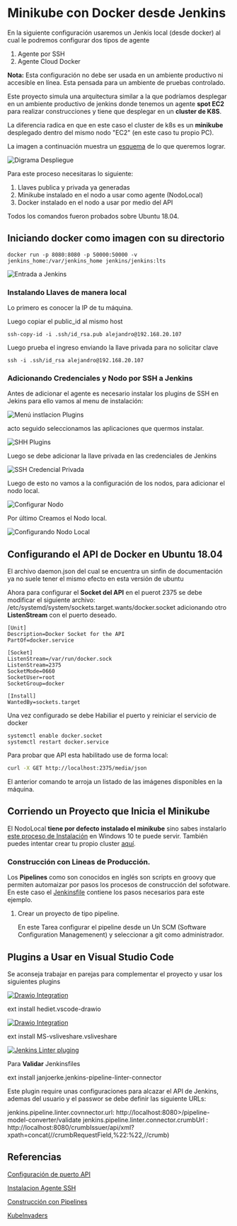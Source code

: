 # Minikube con Docker desde Jenkins

En la siguiente configuración usaremos un Jenkis local (desde docker) al cual le podremos configurar dos tipos de agente

1. Agente por SSH
2. Agente Cloud Docker

**Nota:** Esta configuración no debe ser usada en un ambiente productivo ni accesible en línea. Esta pensada para un ambiente de pruebas controlado.

Este proyecto simula una arquitectura similar a la que podríamos desplegar en un ambiente productivo de jenkins donde tenemos un agente **spot EC2** para realizar construcciones y tiene que desplegar en un **cluster de K8S**.

La diferencia radica en que en este caso el cluster de k8s es un **minikube** desplegado dentro del mismo nodo "EC2" (en este caso tu propio PC).

La imagen a continuación muestra un [esquema](jenkinsAgent.drawio) de lo que queremos lograr.

![Digrama Despliegue](media/DeploymentDiagram.png)

Para este proceso necesitaras lo siguiente:

1. Llaves publica y privada ya generadas
2. Minikube instalado en el nodo a usar como agente (NodoLocal)
3. Docker instalado en el nodo a usar por medio del API

Todos los comandos fueron probados sobre Ubuntu 18.04.

## Iniciando docker como imagen con su directorio

```
docker run -p 8080:8080 -p 50000:50000 -v jenkins_home:/var/jenkins_home jenkins/jenkins:lts
```
![Entrada a Jenkins](media/LoginAdmin.png)

### Instalando Llaves de manera local

Lo primero es conocer la IP de tu máquina.

Luego copiar el public_id al mismo host

```
ssh-copy-id -i .ssh/id_rsa.pub alejandro@192.168.20.107
```

Luego prueba el ingreso enviando la llave privada para no solicitar clave

```
ssh -i .ssh/id_rsa alejandro@192.168.20.107
```

### Adicionando Credenciales y Nodo por SSH a Jenkins

Antes de adicionar el agente es necesario instalar los plugins de SSH en Jekins para ello vamos
al menu de instalación:

![Menú instlacion Plugins](media/InstalaciónPlugins.png)

acto seguido seleccionamos las aplicaciones que quermos instalar.

![SHH Plugins](media/SSHPluginsInstalados.png)

Luego se debe adicionar la llave privada en las credenciales de Jenkins

![SSH Credencial Privada](media/AdicionandoLlavesSSH.png)

Luego de esto no vamos a la configuración de los nodos, para adicionar el nodo local.

![Configurar Nodo](media/ConfigNodes.png)

Por último Creamos el Nodo local.

![Configurando Nodo Local](media/ConfiguraciónNodoLocal.png)

## Configurando el API de Docker en Ubuntu 18.04

El archivo daemon.json del cual se encuentra un sinfin de documentación ya no suele tener el mismo efecto en esta versión de ubuntu

Ahora para configurar el **Socket del API** en el puerot 2375 se debe modificar el siguiente archivo: /etc/systemd/system/sockets.target.wants/docker.socket adicionando otro **ListenStream** con el puerto deseado.

```
[Unit]
Description=Docker Socket for the API
PartOf=docker.service

[Socket]
ListenStream=/var/run/docker.sock
ListenStream=2375
SocketMode=0660
SocketUser=root
SocketGroup=docker

[Install]
WantedBy=sockets.target
```

Una vez configurado se debe Habiliar el puerto y reiniciar el servicio de docker

```
systemctl enable docker.socket
systemctl restart docker.service
```

Para probar que API esta habilitado use de forma local:

```bash
curl -X GET http://localhost:2375/media/json
```
El anterior comando te arroja un listado de las imágenes disponibles en la máquina.

## Corriendo un Proyecto que Inicia el Minikube

El NodoLocal **tiene por defecto instalado el minikube** sino sabes instalarlo [este proceso de Instalación](https://medium.com/@alejandroleon09/minikube-con-hyper-v-en-windows10-2f3fae956c3b) en Windows 10 te puede servir. También puedes intentar crear tu propio cluster [aquí](https://tutmosisii.wordpress.com/2018/10/10/kubernetes-cluster-con-vagrant/).

### Construcción con Lineas de Producción.

Los **Pipelines** como son conocidos en inglés son scripts en groovy que permiten automaizar por pasos los procesos de construcción del sofotware.
En este caso el [Jenkinsfile](Jenkinsfile) contiene los pasos necesarios para este ejemplo.

1. Crear un proyecto de tipo pipeline.

   En este Tarea configurar el pipeline desde un Un SCM (Software Configuration Managemenent) y seleccionar a git como administrador.

## Plugins a Usar en Visual Studio Code

Se aconseja trabajar en parejas para complementar el proyecto y usar los siguientes plugins

[![Drawio Integration](media/drawio_integration.png)](https://marketplace.visualstudio.com/items?itemName=hediet.vscode-drawio)

ext install hediet.vscode-drawio

[![Drawio Integration](media/Live_Share.png)](https://marketplace.visualstudio.com/items?itemName=MS-vsliveshare.vsliveshare)

ext install MS-vsliveshare.vsliveshare

[![Jenkins Linter pluging](media/JenkinsLinter.png)](https://marketplace.visualstudio.com/items?itemName=janjoerke.jenkins-pipeline-linter-connector)

Para **Validar** Jenkinsfiles

ext install janjoerke.jenkins-pipeline-linter-connector

Este plugin require unas configuraciones para alcazar el API de Jenkins, ademas del usuario y el passwor se debe definir las siguiente URLs:

jenkins.pipeline.linter.covnnector.url: http://localhost:8080>/pipeline-model-converter/validate
jenkins.pipeline.linter.connector.crumbUrl : http://localhost:8080/crumbIssuer/api/xml?xpath=concat(//crumbRequestField,%22:%22,//crumb)

## Referencias

[Configuración de puerto API](https://riptutorial.com/es/docker/example/15951/habilitar-el-acceso-remoto-a-la-api-de-docker-en-linux-ejecutando-systemd)

[Instalacion Agente SSH](https://plugins.jenkins.io/ssh-agent/)

[Construcción con Pipelines](https://www.jenkins.io/solutions/pipeline/)

[KubeInvaders](https://kubernetes.io/blog/2020/01/22/kubeinvaders-gamified-chaos-engineering-tool-for-kubernetes/)